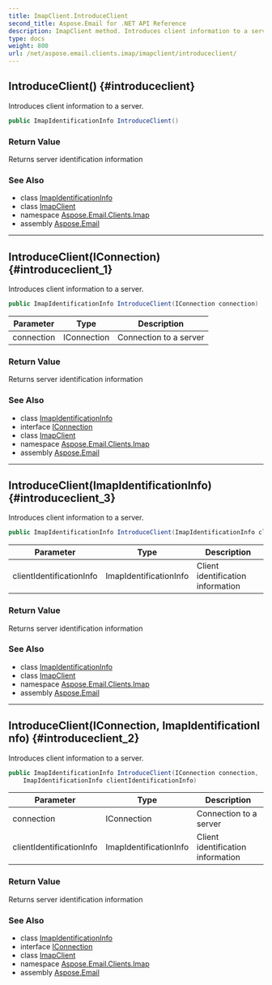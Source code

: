 ```yaml
---
title: ImapClient.IntroduceClient
second_title: Aspose.Email for .NET API Reference
description: ImapClient method. Introduces client information to a server
type: docs
weight: 800
url: /net/aspose.email.clients.imap/imapclient/introduceclient/
---
```

## IntroduceClient() {#introduceclient}

Introduces client information to a server.

```csharp
public ImapIdentificationInfo IntroduceClient()
```

### Return Value

Returns server identification information

### See Also

* class [ImapIdentificationInfo](../../imapidentificationinfo/)
* class [ImapClient](../)
* namespace [Aspose.Email.Clients.Imap](../../imapclient/)
* assembly [Aspose.Email](../../../)

---

## IntroduceClient(IConnection) {#introduceclient_1}

Introduces client information to a server.

```csharp
public ImapIdentificationInfo IntroduceClient(IConnection connection)
```

| Parameter | Type | Description |
| --- | --- | --- |
| connection | IConnection | Connection to a server |

### Return Value

Returns server identification information

### See Also

* class [ImapIdentificationInfo](../../imapidentificationinfo/)
* interface [IConnection](../../../aspose.email.clients/iconnection/)
* class [ImapClient](../)
* namespace [Aspose.Email.Clients.Imap](../../imapclient/)
* assembly [Aspose.Email](../../../)

---

## IntroduceClient(ImapIdentificationInfo) {#introduceclient_3}

Introduces client information to a server.

```csharp
public ImapIdentificationInfo IntroduceClient(ImapIdentificationInfo clientIdentificationInfo)
```

| Parameter | Type | Description |
| --- | --- | --- |
| clientIdentificationInfo | ImapIdentificationInfo | Client identification information |

### Return Value

Returns server identification information

### See Also

* class [ImapIdentificationInfo](../../imapidentificationinfo/)
* class [ImapClient](../)
* namespace [Aspose.Email.Clients.Imap](../../imapclient/)
* assembly [Aspose.Email](../../../)

---

## IntroduceClient(IConnection, ImapIdentificationInfo) {#introduceclient_2}

Introduces client information to a server.

```csharp
public ImapIdentificationInfo IntroduceClient(IConnection connection, 
    ImapIdentificationInfo clientIdentificationInfo)
```

| Parameter | Type | Description |
| --- | --- | --- |
| connection | IConnection | Connection to a server |
| clientIdentificationInfo | ImapIdentificationInfo | Client identification information |

### Return Value

Returns server identification information

### See Also

* class [ImapIdentificationInfo](../../imapidentificationinfo/)
* interface [IConnection](../../../aspose.email.clients/iconnection/)
* class [ImapClient](../)
* namespace [Aspose.Email.Clients.Imap](../../imapclient/)
* assembly [Aspose.Email](../../../)


